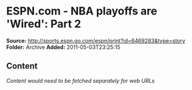 # ESPN.com - NBA playoffs are 'Wired': Part 2

**Source:** http://sports.espn.go.com/espn/print?id=6469283&type=story
**Folder:** Archive
**Added:** 2011-05-03T23:25:15




## Content
*Content would need to be fetched separately for web URLs*
